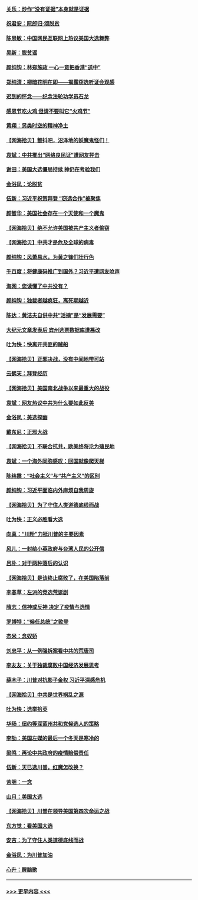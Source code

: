 #### [关乐：炒作“没有证据”本身就是证据](../pages/nsc993/n12583146.md?t=11300451) 
#### [祝君安：阮郎归‧颂脱贫](../pages/nsc993/n12583119.md?t=11300451) 
#### [陈思敏：中国网民互联网上热议美国大选舞弊](../pages/nsc993/n12582845.md?t=11300451) 
#### [吴新：脱贫谣](../pages/nsc993/n12580839.md?t=11300451) 
#### [颜纯钩：林郑施政 一心一意把香港“送中”](../pages/nsc993/n12580805.md?t=11300451) 
#### [郑纯清：柳暗花明在即——揭露窃选听证会观感](../pages/nsc993/n12580795.md?t=11300451) 
#### [迟到的怀念——纪念法轮功学员石龙](../pages/nsc993/n12580245.md?t=11300451) 
#### [感恩节吃火鸡  但请不要叫它“火鸡节”](../pages/nsc993/n12580252.md?t=11300451) 
#### [黄翔：另类时空的精神净土](../pages/nsc993/n12578638.md?t=11300451) 
#### [【网海拾贝】颤抖吧，沼泽地的妖魔鬼怪们！](../pages/nsc993/n12578552.md?t=11300451) 
#### [袁斌：中共推出“网络良民证”遭网友抨击](../pages/nsc993/n12578511.md?t=11300451) 
#### [谢田：美国大选僵局持续 神仍在考验我们](../pages/nsc993/n12577432.md?t=11300451) 
#### [金浴凤：论脱贫](../pages/nsc993/n12576386.md?t=11300451) 
#### [伍新：习近平祝贺拜登 “窃选合作”被聚焦](../pages/nsc993/n12576358.md?t=11300451) 
#### [颜智华：美国社会存在一个天使和一个魔鬼](../pages/nsc993/n12574299.md?t=11300451) 
#### [【网海拾贝】绝不允许美国被共产主义者偷窃](../pages/nsc993/n12573396.md?t=11300451) 
#### [【网海拾贝】中共才是危及全球的病毒](../pages/nsc993/n12571204.md?t=11300451) 
#### [颜纯钩：风萧易水，为黄之锋们壮行色](../pages/nsc993/n12571487.md?t=11300451) 
#### [千百度：将健康码推广到国外？习近平遭网友呛声](../pages/nsc993/n12570808.md?t=11300451) 
#### [海网：您读懂了中共没有？](../pages/nsc993/n12570487.md?t=11300451) 
#### [颜纯钩：独裁者越疯狂，离死期越近](../pages/nsc993/n12569055.md?t=11300451) 
#### [陈达：黄洁夫自供中共“活摘”是“发展需要”](../pages/nsc993/n12568541.md?t=11300451) 
#### [大纪元文章发表后 宾州选票数据库遭篡改](../pages/nsc993/n12568105.md?t=11300451) 
#### [吐为快：快离开共匪的贼船](../pages/nsc993/n12568462.md?t=11300451) 
#### [【网海拾贝】正邪决战，没有中间地带可站](../pages/nsc993/n12568439.md?t=11300451) 
#### [云鹤天：拜登经历](../pages/nsc993/n12567294.md?t=11300451) 
#### [【网海拾贝】美国南北战争以来最重大的战役](../pages/nsc993/n12567247.md?t=11300451) 
#### [袁斌：网友热议中共为什么要如此反美](../pages/nsc993/n12567162.md?t=11300451) 
#### [金浴凤：美选探幽](../pages/nsc993/n12567147.md?t=11300451) 
#### [戴东尼：正邪大战](../pages/nsc993/n12567033.md?t=11300451) 
#### [【网海拾贝】不联合抗共，欧美终将沦为殖民地](../pages/nsc993/n12565068.md?t=11300451) 
#### [袁斌：一个海外同胞感叹：回国就像爬天梯](../pages/nsc993/n12564986.md?t=11300451) 
#### [陈纬霆：“社会主义”与“共产主义”的区别](../pages/nsc993/n12562417.md?t=11300451) 
#### [颜纯钩：习近平面临内外麻烦自我周旋](../pages/nsc993/n12563356.md?t=11300451) 
#### [【网海拾贝】为了守住人类道德底线而战](../pages/nsc993/n12562542.md?t=11300451) 
#### [吐为快：正义必胜看大选](../pages/nsc993/n12561967.md?t=11300451) 
#### [向真：“川粉”力挺川普的主要因素](../pages/nsc993/n12560774.md?t=11300451) 
#### [风儿：一封给小英政府与台湾人民的公开信](../pages/nsc993/n12560581.md?t=11300451) 
#### [吕朴：对于两种落后的认识](../pages/nsc993/n12560492.md?t=11300451) 
#### [【网海拾贝】是该终止腐败了，在美国陷落前](../pages/nsc993/n12559936.md?t=11300451) 
#### [李春草：左派的竞选荒诞剧](../pages/nsc993/n12558380.md?t=11300451) 
#### [隋志：信神或反神 决定了疫情与选情](../pages/nsc993/n12558255.md?t=11300451) 
#### [罗博特：“候任总统”之败登](../pages/nsc993/n12558189.md?t=11300451) 
#### [杰米：念奴娇](../pages/nsc993/n12558174.md?t=11300451) 
#### [刘忠平：从一例强拆案看中共的荒唐司](../pages/nsc993/n12558036.md?t=11300451) 
#### [李友友：关于独裁腐败中国经济发展思考](../pages/nsc993/n12558004.md?t=11300451) 
#### [薛木子：川普对抗影子金权 习近平深感危机](../pages/nsc993/n12557342.md?t=11300451) 
#### [【网海拾贝】中共是世界祸乱之源](../pages/nsc993/n12555353.md?t=11300451) 
#### [吐为快：选举拾英](../pages/nsc993/n12555041.md?t=11300451) 
#### [华旸：纽约等深蓝州共和党候选人的策略](../pages/nsc993/n12554309.md?t=11300451) 
#### [李劼：美国左媒的最后一个冬天是寒冷的](../pages/nsc993/n12552947.md?t=11300451) 
#### [梁鸣：再论中共政府的疫情赔偿责任](../pages/nsc993/n12553012.md?t=11300451) 
#### [伍新：天已选川普，红魔怎改换？](../pages/nsc993/n12552970.md?t=11300451) 
#### [苦胆：一念](../pages/nsc993/n12552957.md?t=11300451) 
#### [山月：美国大选](../pages/nsc993/n12552446.md?t=11300451) 
#### [【网海拾贝】川普在领导美国第四次命运之战](../pages/nsc993/n12551973.md?t=11300451) 
#### [东方觉：看美国大选](../pages/nsc993/n12551647.md?t=11300451) 
#### [安吉：为了守住人类道德底线而战](../pages/nsc993/n12551111.md?t=11300451) 
#### [金浴凤：为川普加油](../pages/nsc993/n12551085.md?t=11300451) 
#### [心升：醒脑歌](../pages/nsc993/n12550984.md?t=11300451) 

----
#### [ >>> 更早内容 <<< ](../indexes/nsc993-earlier.md)
